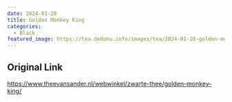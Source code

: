 ```yaml
---
date: 2024-01-28
title: Golden Monkey King
categories:
  - Black
featured_image: https://tea.dedunu.info/images/tea/2024-01-28-golden-monkey-king-1.jpg
---
```


## Original Link

<https://www.theevansander.nl/webwinkel/zwarte-thee/golden-monkey-king/>
